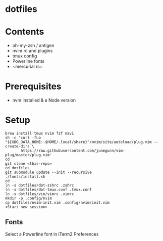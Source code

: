 # dotfiles
# Contents
- oh-my-zsh / antigen
- nvim rc and plugins
- tmux config
- Powerline fonts
- ~mercurial rc~

# Prerequisites
- nvm installed & a Node version

# Setup
```
brew install tmux nvim fzf navi
sh -c 'curl -fLo "${XDG_DATA_HOME:-$HOME/.local/share}"/nvim/site/autoload/plug.vim --create-dirs \
       https://raw.githubusercontent.com/junegunn/vim-plug/master/plug.vim'
cd
git clone <this-repo>
cd dotfiles
git submodule update --init --recursive
./fonts/install.sh
cd ..
ln -s dotfiles/dot-zshrc .zshrc
ln -s dotfiles/dot-tmux.conf .tmux.conf
ln -s dotfiles/vim/vimrc .vimrc
mkdir -p .config/nvim
cp dotfiles/nvim-init.vim .config/nvim/init.vim
<Start new session>
```

## Fonts

Select a Powerline font in iTerm2 Preferences

